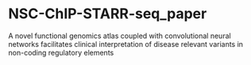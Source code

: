 # NSC-ChIP-STARR-seq_paper
A novel functional genomics atlas coupled with convolutional neural networks facilitates clinical interpretation of disease relevant variants in non-coding regulatory elements
